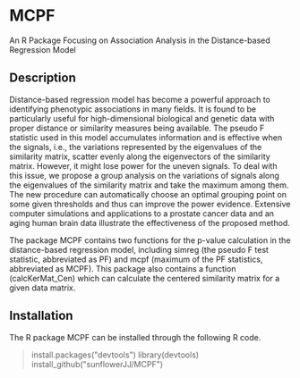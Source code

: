 # MCPF
An R Package Focusing on Association Analysis in the Distance-based Regression Model

## Description
Distance-based regression model has become a powerful approach to identifying  phenotypic associations in many fields. It is found to be particularly useful for high-dimensional biological and genetic data with proper distance or similarity measures being available.
The pseudo F statistic used in this model accumulates information and is effective when the signals, i.e., the variations represented by the eigenvalues of the similarity matrix, scatter evenly along the eigenvectors of the similarity matrix. However, it might lose power for the uneven signals. To deal with this issue, we propose a group analysis on the variations of signals along the eigenvalues of the similarity matrix and take the maximum among them. The new procedure can automatically choose an optimal grouping point on some given thresholds and thus can improve the power evidence. Extensive computer simulations and applications to a prostate cancer data and an aging human brain data illustrate the effectiveness of the proposed method.

The package MCPF contains two functions for the p-value calculation in the distance-based regression model, including simreg (the pseudo F test statistic, abbreviated as PF) and mcpf (maximum of the PF statistics, abbreviated as MCPF). This package also contains a function (calcKerMat_Cen) which can calculate the centered similarity matrix for a given data matrix.

## Installation
The R package MCPF can be installed through the following R code.

> install.packages("devtools")
> library(devtools)
> install_github("sunflowerJJ/MCPF")
